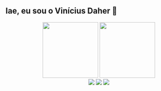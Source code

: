 ## Iae, eu sou o Vinícius Daher 🐙
<div align="center">
  <img height="150em" src="https://github-readme-stats.vercel.app/api?username=vinidaher&show_icons=true&theme=onedark&locale=pt-br&include_all_commits=true&count_private=true"/>
  <img height="150em" src="https://github-readme-stats.vercel.app/api/top-langs/?username=vinidaher&layout=compact&locale=pt-br&langs_count=7&theme=onedark"/>
</div>
 
<div align="center"> 
  <a href = "mailto:vinicius.daher0@gmail.com"><img src="https://img.shields.io/badge/-Gmail-%23333?style=for-the-badge&ogo=gmail&logoColor=white" target="_blank"></a>
  <a href="https://www.linkedin.com/in/vin%C3%ADcius-daher-317246217/" target="_blank"><img src="https://img.shields.io/badge/-LinkedIn-%230077B5?style=for-the-badge&logo=linkedin&logoColor=white" target="_blank"></a>  
    <a href="https://medium.com/@viniciusdaher" target="_blank"><img src="https://img.shields.io/badge/Medium-12100E?style=for-the-badge&logo=medium&logoColor=white" target="_blank"></a>
 
</div>
